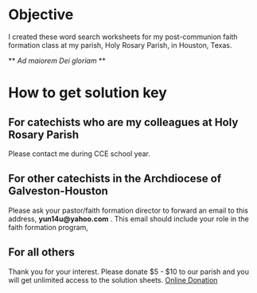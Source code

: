 # Objective
I created these word search worksheets for my post-communion faith
formation class at my parish, Holy Rosary Parish, in Houston, Texas.

** _Ad maiorem Dei gloriam_ **

# How to get solution key
## For catechists who are my colleagues at Holy Rosary Parish
Please contact me during CCE school year.

## For other catechists in the Archdiocese of Galveston-Houston
Please ask your pastor/faith formation director to forward an email
to this address, __yun14u@yahoo.com__ . This email should include your
role in the faith formation program,

## For all others
Thank you for your interest.  Please donate $5 - $10 to our parish and
you will get unlimited access to the solution sheets.
[Online Donation](https://www.osvhub.com/holyrosaryparish/giving/funds)

